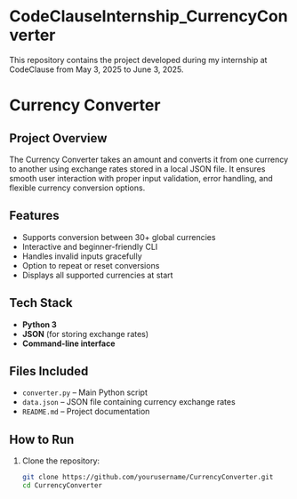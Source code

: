 # CodeClauseInternship_CurrencyConverter
This repository contains the project developed during my internship at CodeClause from May 3, 2025 to June 3, 2025.
#  Currency Converter

## Project Overview

The Currency Converter takes an amount and converts it from one currency to another using exchange rates stored in a local JSON file. It ensures smooth user interaction with proper input validation, error handling, and flexible currency conversion options.

## Features

- Supports conversion between 30+ global currencies
- Interactive and beginner-friendly CLI
- Handles invalid inputs gracefully
- Option to repeat or reset conversions
- Displays all supported currencies at start

## Tech Stack

- **Python 3**
- **JSON** (for storing exchange rates)
- **Command-line interface**


## Files Included

- `converter.py` – Main Python script
- `data.json` – JSON file containing currency exchange rates
- `README.md` – Project documentation


##  How to Run

1. Clone the repository:
   ```bash
   git clone https://github.com/yourusername/CurrencyConverter.git
   cd CurrencyConverter
